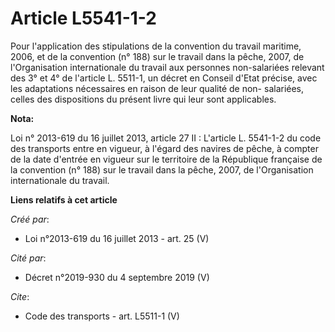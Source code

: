 # Article L5541-1-2

Pour l'application des stipulations de la convention du travail maritime, 2006, et de la convention (n° 188) sur le travail
dans la pêche, 2007, de l'Organisation internationale du travail aux personnes non-salariées relevant des 3° et 4° de
l'article L. 5511-1, un décret en Conseil d'Etat précise, avec les adaptations nécessaires en raison de leur qualité de non-
salariées, celles des dispositions du présent livre qui leur sont applicables.

**Nota:**

Loi n° 2013-619 du 16 juillet 2013, article 27 II : L'article L. 5541-1-2 du code des transports entre en vigueur, à l'égard
des navires de pêche, à compter de la date d'entrée en vigueur sur le territoire de la République française de la convention
(n° 188) sur le travail dans la pêche, 2007, de l'Organisation internationale du travail.

**Liens relatifs à cet article**

_Créé par_:

  - Loi n°2013-619 du 16 juillet 2013 - art. 25 (V)

_Cité par_:

  - Décret n°2019-930 du 4 septembre 2019 (V)

_Cite_:

  - Code des transports - art. L5511-1 (V)

